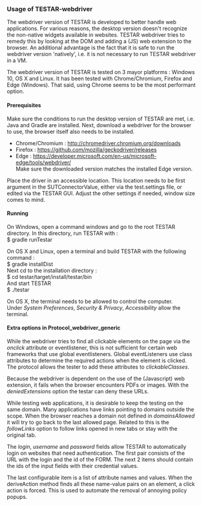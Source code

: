 ### Usage of TESTAR-webdriver

The webdriver version of TESTAR is developed to better handle web applications.
For various reasons, the desktop version doesn't recognize the non-native widgets available in websites.
TESTAR webdriver tries to remedy this by looking at the DOM and adding a (JS) web extension to the browser.
An additional advantage is the fact that it is safe to run the webdriver version 'natively',
i.e. it is not necessary to run TESTAR webdriver in a VM.

The webdriver version of TESTAR is tested on 3 mayor platforms : Windows 10, OS X and Linux.
It has been tested with Chrome/Chromium, Firefox and Edge (Windows).
That said, using Chrome seems to be the most performant option.

#### Prerequisites

Make sure the conditions to run the desktop version of TESTAR are met, i.e. Java and Gradle are installed.
Next, download a webdriver for the browser to use, the browser itself also needs to be installed.
- Chrome/Chromium : http://chromedriver.chromium.org/downloads
- Firefox : https://github.com/mozilla/geckodriver/releases
- Edge : https://developer.microsoft.com/en-us/microsoft-edge/tools/webdriver/  
  Make sure the downloaded version matches the installed Edge version.

Place the driver in an accessible location.
This location needs to be first argument in the SUTConnectorValue, either via the test.settings file,
or edited via the TESTAR GUI. Adjust the other settings if needed, window size comes to mind.

#### Running

On Windows, open a command windows and go to the root TESTAR directory.
In this directory, run TESTAR with :  
$ gradle runTestar

On OS X and Linux, open a terminal and build TESTAR with the following command :  
$ gradle installDist  
Next cd to the installation directory :  
$ cd testar/target/install/testar/bin  
And start TESTAR  
$ ./testar


On OS X, the terminal needs to be allowed to control the computer.  
Under _System Preferences_, _Security & Privacy_, _Accessibility_ allow the terminal.

#### Extra options in Protocol_webdriver_generic

While the webdriver tries to find all clickable elements on the page via the _onclick_ attribute or eventlistener, this is not sufficient for certain web frameworks that use global eventlisteners. Global eventListeners use class attributes to determine the required actions when the element is clicked. The protocol allows the tester to add these attributes to _clickableClasses_.

Because the webdriver is dependent on the use of the (Javascript) web extension, it fails when the browser encounters PDFs or images. With the _deniedExtensions_ option the testar can deny these URLs.

While testing web applications, it is desirable to keep the testing on the same domain. Many applications have links pointing to domains outside the scope. When the browser reaches a domain not defined in _domainsAllowed_ it will try to go back to the last allowed page. Related to this is the _followLinks_ option to follow links opened in new tabs or stay with the original tab. 

The _login_, _username_ and _password_ fields allow TESTAR to automatically login on websites that need authentication. The first pair consists of the URL with the login and the id of the FORM. The next 2 items should contain the ids of the input fields with their credential values.

The last configurable item is a list of attribute names and values. When the deriveAction method finds all these name-value pairs on an element, a click action is forced. This is used to automate the removal of annoying policy popups.
